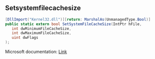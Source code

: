 ## Setsystemfilecachesize

```csharp
[DllImport("Kernel32.dll")][return: MarshalAs(UnmanagedType.Bool)]
public static extern bool SetSystemFileCacheSize(IntPtr hFile,
   int dwMinimumFileCacheSize,
   int dwMaximumFileCacheSize,
   uint dwFlags
);
```

Microsoft documentation: [Link](https://learn.microsoft.com/en-us/windows/win32/api/memoryapi/nf-memoryapi-setsystemfilecachesize)
